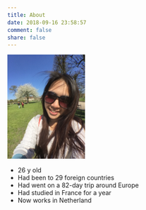 ```yaml
---
title: About
date: 2018-09-16 23:58:57
comment: false
share: false
---
```


<img src="/images/AboutNininanaa.jpg" width="35%" />


- 26 y old 
- Had been to 29 foreign countries
- Had went on a 82-day trip around Europe 
- Had studied in France for a year 
- Now works in Netherland
